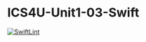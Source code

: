 # ICS4U-Unit1-03-Swift
[![SwiftLint](https://github.com/Ryan-ChungKamChung/ICS4U-Unit1-03-Swift/workflows/SwiftLint/badge.svg)](https://github.com/Ryan-ChungKamChung/ICS4U-Unit1-03-Swift/actions)
